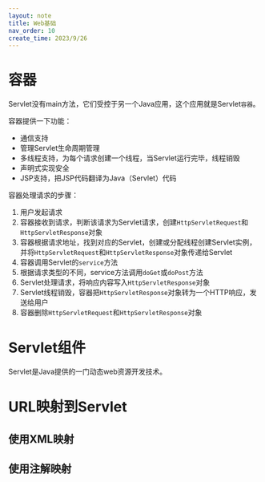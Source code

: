 ```yaml
---
layout: note
title: Web基础
nav_order: 10
create_time: 2023/9/26
---
```


# 容器

Servlet没有main方法，它们受控于另一个Java应用，这个应用就是Servlet`容器`。

容器提供一下功能：
- 通信支持
- 管理Servlet生命周期管理
- 多线程支持，为每个请求创建一个线程，当Servlet运行完毕，线程销毁
- 声明式实现安全
- JSP支持，把JSP代码翻译为Java（Servlet）代码

容器处理请求的步骤：
1. 用户发起请求
2. 容器接收到请求，判断该请求为Servlet请求，创建`HttpServletRequest`和`HttpServletResponse`对象
3. 容器根据请求地址，找到对应的Servlet，创建或分配线程创建Servlet实例，并将`HttpServletRequest`和`HttpServletResponse`对象传递给Servlet
4. 容器调用Servlet的`service`方法
5. 根据请求类型的不同，service方法调用`doGet`或`doPost`方法
6. Servlet处理请求，将响应内容写入`HttpServletResponse`对象
7. Servlet线程销毁，容器把`HttpServletResponse`对象转为一个HTTP响应，发送给用户
8. 容器删除`HttpServletRequest`和`HttpServletResponse`对象

# Servlet组件

Servlet是Java提供的一门动态web资源开发技术。



# URL映射到Servlet

## 使用XML映射

## 使用注解映射
